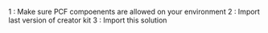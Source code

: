 1 : Make sure PCF compoenents are allowed on your environment
2 : Import last version of creator kit
3 : Import this solution
